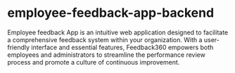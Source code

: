 # employee-feedback-app-backend
Employee feedback App is an intuitive web application designed to facilitate a comprehensive feedback system within your organization. With a user-friendly interface and essential features, Feedback360 empowers both employees and administrators to streamline the performance review process and promote a culture of continuous improvement.
